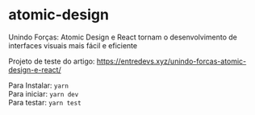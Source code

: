 # atomic-design
Unindo Forças: Atomic Design e React tornam o desenvolvimento de interfaces visuais mais fácil e eficiente

Projeto de teste do artigo: https://entredevs.xyz/unindo-forcas-atomic-design-e-react/

Para Instalar:
  ```yarn``` <br/>
Para iniciar: 
  ```yarn dev``` <br/>
Para testar:
  ```yarn test```
